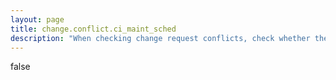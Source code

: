 ```yaml
---
layout: page
title: change.conflict.ci_maint_sched
description: "When checking change request conflicts, check whether the change falls within the schedule defined in the maintenance schedule reference field on the CI"
---
```

false